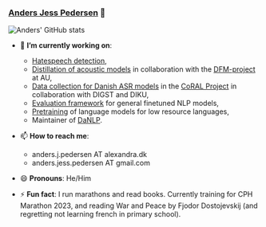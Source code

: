 ### [Anders Jess Pedersen](https://sites.google.com/view/andersjesspedersen/) 👋

<!--
**AJDERS/AJDERS** is a ✨ _special_ ✨ repository because its `README.md` (this file) appears on your GitHub profile.

Here are some ideas to get you started:
-->

![Anders' GitHub stats](https://github-readme-stats.vercel.app/api?username=AJDERS&show_icons=true&theme=transparent)


- 🔭 **I’m currently working on**:
  - [Hatespeech detection](https://github.com/alexandrainst/hatespeech),
  - [Distillation of acoustic models](https://github.com/AJDERS/distill_speech/blob/main/README.md) in collaboration with the [DFM-project](https://pure.au.dk/portal/da/projects/danish-foundation-models(073ab12f-0429-4ce0-877e-3f16eb38242d).html) at AU,
  - [Data collection for Danish ASR models](https://sprogteknologi.dk/blog/sprogteknologisk-konference-2022-afholdt-dansk-sprogteknologi-under-samme-tag-for-en-dag) in the [CoRAL Project](https://sprogtek-ressources.digst.govcloud.dk/Sprogtek2022/slides/Danske%20taledata.pdf) in collaboration with DIGST and DIKU,
  - [Evaluation framework](https://github.com/alexandrainst/AIAI-eval) for general finetuned NLP models,
  - [Pretraining](https://github.com/AJDERS/pretraining) of language models for low resource languages,
  - Maintainer of [DaNLP](https://github.com/alexandrainst/danlp).


- 📫 **How to reach me**:
  - anders.j.pedersen AT alexandra.dk
  - anders.jess.pedersen AT gmail.com


- 😄 **Pronouns**: He/Him


- ⚡ **Fun fact**: I run marathons and read books. Currently training for CPH Marathon 2023, and reading War and Peace by Fjodor Dostojevskij (and regretting not learning french in primary school).
